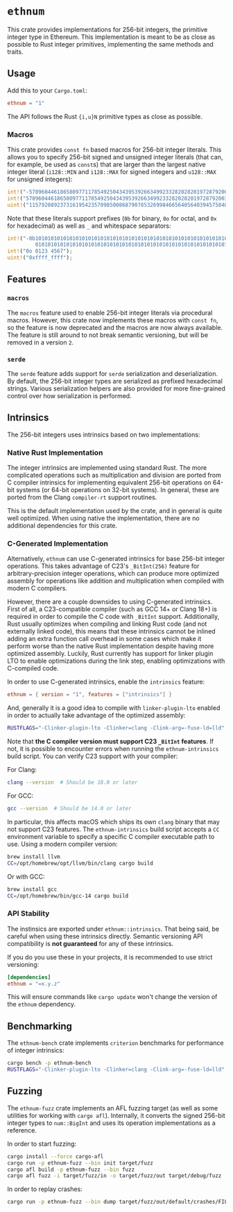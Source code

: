 # `ethnum`

This crate provides implementations for 256-bit integers, the primitive integer
type in Ethereum. This implementation is meant to be as close as possible to
Rust integer primitives, implementing the same methods and traits.

## Usage

Add this to your `Cargo.toml`:

```toml
ethnum = "1"
```

The API follows the Rust `{i,u}N` primitive types as close as possible.

### Macros

This crate provides `const fn` based macros for 256-bit integer literals. This
allows you to specify 256-bit signed and unsigned integer literals (that can,
for example, be used as `const`s) that are larger than the largest native
integer literal (`i128::MIN` and `i128::MAX` for signed integers and `u128::MAX`
for unsigned integers):

```rust
int!("-57896044618658097711785492504343953926634992332820282019728792003956564819968");
int!("57896044618658097711785492504343953926634992332820282019728792003956564819967");
uint!("115792089237316195423570985008687907853269984665640564039457584007913129639935");
```

Note that these literals support prefixes (`0b` for binary, `0o` for octal, and
`0x` for hexadecimal) as well as `_` and whitespace separators:

```rust
int!("-0b1010101010101010101010101010101010101010101010101010101010101010
         0101010101010101010101010101010101010101010101010101010101010101");
int!("0o 0123 4567");
uint!("0xffff_ffff");
```

## Features

### `macros`

The `macros` feature used to enable 256-bit integer literals via procedural
macros. However, this crate now implements these macros with `const fn`, so the
feature is now deprecated and the macros are now always available. The feature
is still around to not break semantic versioning, but will be removed in a
version `2`.

### `serde`

The `serde` feature adds support for `serde` serialization and deserialization.
By default, the 256-bit integer types are serialized as prefixed hexadecimal
strings. Various serialization helpers are also provided for more fine-grained
control over how serialization is performed.

## Intrinsics

The 256-bit integers uses intrinsics based on two implementations:

### Native Rust Implementation

The integer intrinsics are implemented using standard Rust. The more complicated
operations such as multiplication and division are ported from C compiler
intrinsics for implementing equivalent 256-bit operations on 64-bit systems (or
64-bit operations on 32-bit systems). In general, these are ported from the
Clang `compiler-rt` support routines.

This is the default implementation used by the crate, and in general is quite
well optimized. When using native the implementation, there are no additional
dependencies for this crate.

### C-Generated Implementation

Alternatively, `ethnum` can use C-generated intrinsics for base 256-bit
integer operations. This takes advantage of C23's `_BitInt(256)` feature
for arbitrary-precision integer operations, which can produce more optimized
assembly for operations like addition and multiplication when compiled with
modern C compilers.

However, there are a couple downsides to using C-generated intrinsics. First
of all, a C23-compatible compiler (such as GCC 14+ or Clang 18+) is required
in order to compile the C code with `_BitInt` support. Additionally, Rust
usually optimizes when compiling and linking Rust code (and not externally
linked code), this means that these intrinsics cannot be inlined adding an extra
function call overhead in some cases which make it perform worse than the native
Rust implementation despite having more optimized assembly. Luckily, Rust
currently has support for linker plugin LTO to enable optimizations during the
link step, enabling optimizations with C-compiled code.

In order to use C-generated intrinsics, enable the `intrinsics` feature:
```toml
ethnum = { version = "1", features = ["intrinsics"] }
```

And, generally it is a good idea to compile with `linker-plugin-lto` enabled
in order to actually take advantage of the optimized assembly:
```sh
RUSTFLAGS="-Clinker-plugin-lto -Clinker=clang -Clink-arg=-fuse-ld=lld" cargo build
```

Note that **the C compiler version must support C23 `_BitInt` features**. If not,
it is possible to encounter errors when running the `ethnum-intrinsics` build
script. You can verify C23 support with your compiler:

For Clang:
```sh
clang --version  # Should be 18.0 or later
```

For GCC:
```sh
gcc --version  # Should be 14.0 or later
```

In particular, this affects macOS which ships its own `clang` binary that may
not support C23 features. The `ethnum-intrinsics` build script accepts a `CC`
environment variable to specify a specific C compiler executable path to use.
Using a modern compiler version:

```sh
brew install llvm
CC=/opt/homebrew/opt/llvm/bin/clang cargo build
```

Or with GCC:
```sh
brew install gcc
CC=/opt/homebrew/bin/gcc-14 cargo build
```

### API Stability

The instinsics are exported under `ethnum::intrinsics`. That being said, be
careful when using these intrinsics directly. Semantic versioning API
compatibility is **not guaranteed** for any of these intrinsics.

If you do you use these in your projects, it is recommended to use strict
versioning:

```toml
[dependencies]
ethnum = "=x.y.z"
```

This will ensure commands like `cargo update` won't change the version of the
`ethnum` dependency.

## Benchmarking

The `ethnum-bench` crate implements `criterion` benchmarks for performance of
integer intrinsics:

```sh
cargo bench -p ethnum-bench
RUSTFLAGS="-Clinker-plugin-lto -Clinker=clang -Clink-arg=-fuse-ld=lld" cargo bench -p ethnum-bench --features llvm-intrinsics
```

## Fuzzing

The `ethnum-fuzz` crate implements an AFL fuzzing target (as well as some
utilities for working with `cargo afl`). Internally, it converts the signed
256-bit integer types to `num::BigInt` and uses its operation implementations as
a reference.

In order to start fuzzing:

```sh
cargo install --force cargo-afl
cargo run -p ethnum-fuzz --bin init target/fuzz
cargo afl build -p ethnum-fuzz --bin fuzz
cargo afl fuzz -i target/fuzz/in -o target/fuzz/out target/debug/fuzz
```

In order to replay crashes:

```sh
cargo run -p ethnum-fuzz --bin dump target/fuzz/out/default/crashes/FILE
```

